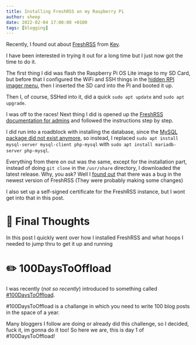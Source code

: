 ```yaml
---
title: Installing FreshRSS on my Raspberry Pi
author: sheep
date: 2022-02-04 17:00:00 +0100
tags: [blogging]
---
```


Recently, I found out about [FreshRSS](https://freshrss.org) from [Kev](https://kevq.uk).

I have been interested in trying it out for a long time but I just now got the time to do it.

The first thing I did was flash the Raspberry Pi OS Lite image to my SD Card, but before that I configured the WiFi and SSH things in the [hidden RPI imager menu](https://www.tomshardware.com/news/raspberry-pi-imager-now-comes-with-advanced-options), then I inserted the SD card into the Pi and booted it up.

Then I, of course, SSHed into it, did a quick `sudo apt update` and `sudo apt upgrade`.

I was off to the races! Next thing I did is opened up the [FreshRSS documentation for admins](https://freshrss.github.io/FreshRSS/en/admins/06_LinuxInstall.html) and followed the instructions step by step.

I did run into a roadblock with installing the database, since the [MySQL package did not exist anymore](https://stackoverflow.com/a/64031544/16417115), so instead, I replaced `sudo apt install mysql-server mysql-client php-mysql` with `sudo apt install mariadb-server php-mysql`.

Everything from there on out was the same, except for the installation part, instead of doing `git clone` in the `/usr/share` directory, I downloaded the latest release. Why, you ask? Well I [found out](https://joelchrono12.ml/blog/self-hosting-my-news-feed-with-freshrss/) that there was a bug in the newest version of FreshRSS (They were probably making some changes)

I also set up a self-signed certificate for the FreshRSS instance, but I wont get into that in this post.

# 📝 Final Thoughts

In this post I quickly went over how I installed FreshRSS and what hoops I needed to jump thru to get it up and running

# ✏️ 100DaysToOffload

I was recently (*not so recently*) introduced to something called [#100DaysToOffload](https://100daystooffload.com).

#100DaysToOffload is a challange in which you need to write 100 blog posts in the space of a year.

Many bloggers I follow are doing or already did this challenge, so I decided, fuck it, im gonna do it too! So here we are, this is day 1 of #100DaysToOffload!
